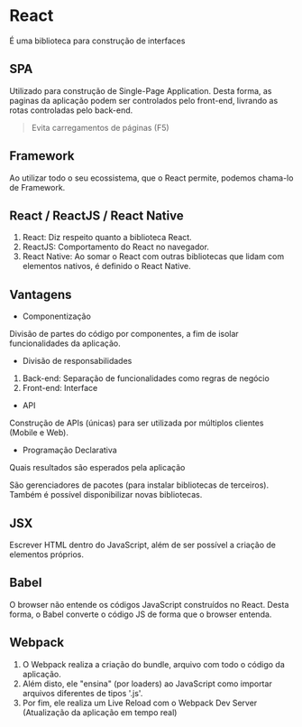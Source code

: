 # React

É uma biblioteca para construção de interfaces


## SPA

Utilizado para construção de Single-Page Application. Desta forma, as paginas da aplicação podem ser controlados pelo front-end, livrando as rotas controladas pelo back-end.
> Evita carregamentos de páginas (F5)


## Framework

Ao utilizar todo o seu ecossistema, que o React permite, podemos chama-lo de Framework.


## React / ReactJS / React Native

1. React: Diz respeito quanto a biblioteca React.
2. ReactJS: Comportamento do React no navegador.
3. React Native: Ao somar o React com outras bibliotecas que lidam com elementos nativos, é definido o React Native.


## Vantagens

* Componentização

Divisão de partes do código por componentes, a fim de isolar funcionalidades da aplicação.

* Divisão de responsabilidades
1. Back-end: Separação de funcionalidades como regras de negócio
2. Front-end: Interface

* API

Construção de APIs (únicas) para ser utilizada por múltiplos clientes (Mobile e Web).

* Programação Declarativa

Quais resultados são esperados pela aplicação

São gerenciadores de pacotes (para instalar bibliotecas de terceiros).
Também é possível disponibilizar novas bibliotecas.


## JSX

Escrever HTML dentro do JavaScript, além de ser possível a criação de elementos próprios.


## Babel

O browser não entende os códigos JavaScript construídos no React.
Desta forma, o Babel converte o código JS de forma que o browser entenda.


## Webpack

1. O Webpack realiza a criação do bundle, arquivo com todo o código da aplicação. 
2. Além disto, ele "ensina" (por loaders) ao JavaScript como importar arquivos diferentes de tipos '.js'. 
3. Por fim, ele realiza um Live Reload com o Webpack Dev Server (Atualização da aplicação em tempo real)